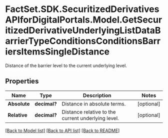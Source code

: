 # FactSet.SDK.SecuritizedDerivativesAPIforDigitalPortals.Model.GetSecuritizedDerivativeUnderlyingListDataBarrierTypeConditionsConditionsBarriersItemsSingleDistance
Distance of the barrier level to the current underlying level.

## Properties

Name | Type | Description | Notes
------------ | ------------- | ------------- | -------------
**Absolute** | **decimal?** | Distance in absolute terms. | [optional] 
**Relative** | **decimal?** | Distance relative to the current underlying level. | [optional] 

[[Back to Model list]](../README.md#documentation-for-models) [[Back to API list]](../README.md#documentation-for-api-endpoints) [[Back to README]](../README.md)

